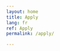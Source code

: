 ```yaml
---
layout: home
title: Apply
lang: fr
ref: Apply
permalink: /apply/

---
```

<script src="https://portal.hipporello.net/default/embed.js?formId=dd4a0ec9697b485e9ca311611d2f67c4"></script>


